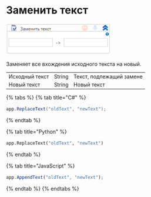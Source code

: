 # Заменить текст

![](../../../../resources/activities/basic/myoffice/text/image-939.png)

Заменяет все вхождения исходного текста на новый.

|                |        |                          |
| -------------- | ------ | ------------------------ |
| Исходный текст | String | Текст, подлежащий замене |
| Новый текст    | String | Новый текст              |

{% tabs %}
{% tab title="C#" %}
```csharp
app.ReplaceText("oldText", "newText");
```
{% endtab %}

{% tab title="Python" %}
```python
app.ReplaceText("oldText", "newText")
```
{% endtab %}

{% tab title="JavaScript" %}
```javascript
app.AppendText("oldText", "newText");
```
{% endtab %}
{% endtabs %}
